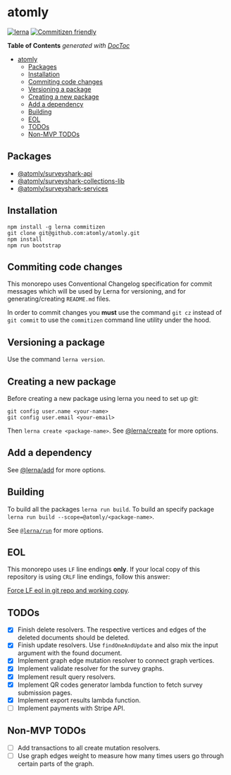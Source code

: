 # atomly

[![lerna](https://img.shields.io/badge/maintained%20with-lerna-cc00ff.svg)](https://lerna.js.org/)
[![Commitizen friendly](https://img.shields.io/badge/commitizen-friendly-brightgreen.svg)](http://commitizen.github.io/cz-cli/)

<!-- START doctoc generated TOC please keep comment here to allow auto update -->
<!-- DON'T EDIT THIS SECTION, INSTEAD RE-RUN doctoc TO UPDATE -->
**Table of Contents**  *generated with [DocToc](https://github.com/thlorenz/doctoc)*

- [atomly](#atomly)
  - [Packages](#packages)
  - [Installation](#installation)
  - [Commiting code changes](#commiting-code-changes)
  - [Versioning a package](#versioning-a-package)
  - [Creating a new package](#creating-a-new-package)
  - [Add a dependency](#add-a-dependency)
  - [Building](#building)
  - [EOL](#eol)
  - [TODOs](#todos)
  - [Non-MVP TODOs](#non-mvp-todos)

<!-- END doctoc generated TOC please keep comment here to allow auto update -->

## Packages

<!-- START custom generated Lerna Packages please keep comment here to allow auto update -->
<!-- DON'T EDIT THIS SECTION, INSTEAD RE-RUN `npm run doc` TO UPDATE -->

- [@atomly/surveyshark-api](https://github.com/atomly/surveyshark/tree/master/packages/surveyshark-api "@atomly/surveyshark-api package homepage")
- [@atomly/surveyshark-collections-lib](https://github.com/atomly/surveyshark/tree/master/packages/surveyshark-collections-lib "@atomly/surveyshark-collections-lib package homepage")
- [@atomly/surveyshark-services](https://github.com/atomly/surveyshark/tree/master/packages/surveyshark-services "@atomly/surveyshark-services package homepage")

<!-- END custom generated Lerna Packages please keep comment here to allow auto update -->

## Installation

```cli
npm install -g lerna commitizen
git clone git@github.com:atomly/atomly.git
npm install
npm run bootstrap
```

## Commiting code changes

This monorepo uses Conventional Changelog specification for commit messages which will be used by Lerna for versioning, and for generating/creating `README.md` files.

In order to commit changes you **must** use the command `git cz` instead of `git commit` to use the `commitizen` command line utility under the hood.

## Versioning a package

Use the command `lerna version`.

## Creating a new package

Before creating a new package using lerna you need to set up git:

```cli
git config user.name <your-name>
git config user.email <your-email>
```

Then `lerna create <package-name>`. See [@lerna/create](https://github.com/lerna/lerna/tree/master/commands/create) for more options.

## Add a dependency

See [@lerna/add](https://github.com/lerna/lerna/tree/master/commands/add) for more options.

## Building

To build all the packages `lerna run build`. To build an specify package `lerna run build --scope=@atomly/<package-name>`.

See [`@lerna/run`](https://github.com/lerna/lerna/tree/master/commands/run) for more options.

## EOL

This monorepo uses `LF` line endings **only**. If your local copy of this repository is using `CRLF` line endings, follow this answer:

[Force LF eol in git repo and working copy](https://stackoverflow.com/a/42135910/10246377).

## TODOs

- [x] Finish delete resolvers. The respective vertices and edges of the deleted documents should be deleted.
- [x] Finish update resolvers. Use `findOneAndUpdate` and also mix the input argument with the found document.
- [x] Implement graph edge mutation resolver to connect graph vertices.
- [x] Implement validate resolver for the survey graphs.
- [x] Implement result query resolvers.
- [x] Implement QR codes generator lambda function to fetch survey submission pages.
- [x] Implement export results lambda function.
- [ ] Implement payments with Stripe API.

## Non-MVP TODOs

- [ ] Add transactions to all create mutation resolvers.
- [ ] Use graph edges weight to measure how many times users go through certain parts of the graph.
